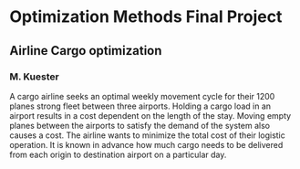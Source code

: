 # Optimization Methods Final Project
## Airline Cargo optimization
### M. Kuester

A cargo airline seeks an optimal weekly movement cycle for their 1200 planes strong fleet between three airports. Holding a cargo load in an airport results in a cost dependent on the length of the stay. Moving empty planes between the airports to satisfy the demand of the system also causes a cost. The airline wants to minimize the total cost of their logistic operation. It is known in advance how much cargo needs to be delivered from each origin to destination airport on a particular day.
